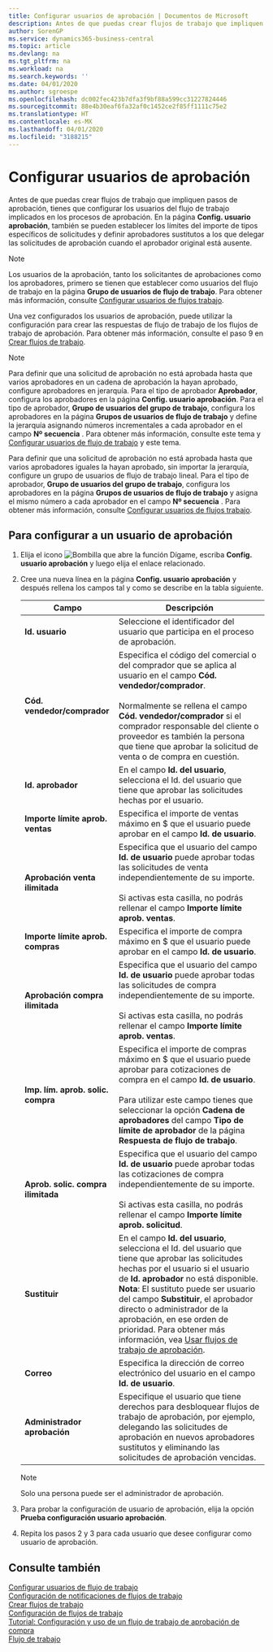 ```yaml
---
title: Configurar usuarios de aprobación | Documentos de Microsoft
description: Antes de que puedas crear flujos de trabajo que impliquen pasos de aprobación, tienes que configurar los usuarios del flujo de trabajo implicados en los procesos de aprobación. En la página Config. usuario aprobación, también se pueden establecer los límites del importe de tipos específicos de solicitudes y definir aprobadores sustitutos a los que delegar las solicitudes de aprobación cuando el aprobador original está ausente.
author: SorenGP
ms.service: dynamics365-business-central
ms.topic: article
ms.devlang: na
ms.tgt_pltfrm: na
ms.workload: na
ms.search.keywords: ''
ms.date: 04/01/2020
ms.author: sgroespe
ms.openlocfilehash: dc002fec423b7dfa3f9bf88a599cc31227824446
ms.sourcegitcommit: 88e4b30eaf6fa32af0c1452ce2f85ff1111c75e2
ms.translationtype: HT
ms.contentlocale: es-MX
ms.lasthandoff: 04/01/2020
ms.locfileid: "3188215"
---
```

# <a name="set-up-approval-users"></a>Configurar usuarios de aprobación
Antes de que puedas crear flujos de trabajo que impliquen pasos de aprobación, tienes que configurar los usuarios del flujo de trabajo implicados en los procesos de aprobación. En la página **Config. usuario aprobación**, también se pueden establecer los límites del importe de tipos específicos de solicitudes y definir aprobadores sustitutos a los que delegar las solicitudes de aprobación cuando el aprobador original está ausente.  

> [!NOTE]  
>  Los usuarios de la aprobación, tanto los solicitantes de aprobaciones como los aprobadores, primero se tienen que establecer como usuarios del flujo de trabajo en la página **Grupo de usuarios de flujo de trabajo**. Para obtener más información, consulte [Configurar usuarios de flujos trabajo](across-how-to-set-up-workflow-users.md).  

 Una vez configurados los usuarios de aprobación, puede utilizar la configuración para crear las respuestas de flujo de trabajo de los flujos de trabajo de aprobación. Para obtener más información, consulte el paso 9 en [Crear flujos de trabajo](across-how-to-create-workflows.md).  

> [!NOTE]  
>  Para definir que una solicitud de aprobación no está aprobada hasta que varios aprobadores en un cadena de aprobación la hayan aprobado, configure aprobadores en jerarquía. Para el tipo de aprobador **Aprobador**, configura los aprobadores en la página **Config. usuario aprobación**. Para el tipo de aprobador, **Grupo de usuarios del grupo de trabajo**, configura los aprobadores en la página **Grupos de usuarios de flujo de trabajo** y define la jerarquía asignando números incrementales a cada aprobador en el campo **Nº secuencia** . Para obtener más información, consulte este tema y [Configurar usuarios de flujo de trabajo](across-how-to-set-up-workflow-users.md) y este tema.  
>   
>  Para definir que una solicitud de aprobación no está aprobada hasta que varios aprobadores iguales la hayan aprobado, sin importar la jerarquía, configure un grupo de usuarios de flujo de trabajo lineal. Para el tipo de aprobador, **Grupo de usuarios del grupo de trabajo**, configura los aprobadores en la página **Grupos de usuarios de flujo de trabajo** y asigna el mismo número a cada aprobador en el campo **Nº secuencia** . Para obtener más información, consulte [Configurar usuarios de flujos trabajo](across-how-to-set-up-workflow-users.md).  

## <a name="to-set-up-an-approval-user"></a>Para configurar a un usuario de aprobación  
1. Elija el icono ![Bombilla que abre la función Dígame](media/ui-search/search_small.png "Dígame qué desea hacer"), escriba **Config. usuario aprobación** y luego elija el enlace relacionado.  
2. Cree una nueva línea en la página **Config. usuario aprobación** y después rellena los campos tal y como se describe en la tabla siguiente.  

    |Campo|Descripción|  
    |---------------------------------|---------------------------------------|  
    |**Id. usuario**|Seleccione el identificador del usuario que participa en el proceso de aprobación.|  
    |**Cód. vendedor/comprador**|Especifica el código del comercial o del comprador que se aplica al usuario en el campo **Cód. vendedor/comprador**.<br /><br /> Normalmente se rellena el campo **Cód. vendedor/comprador** si el comprador responsable del cliente o proveedor es también la persona que tiene que aprobar la solicitud de venta o de compra en cuestión.|  
    |**Id. aprobador**|En el campo **Id. del usuario**, selecciona el Id. del usuario que tiene que aprobar las solicitudes hechas por el usuario.|  
    |**Importe límite aprob. ventas**|Especifica el importe de ventas máximo en $ que el usuario puede aprobar en el campo **Id. de usuario**.|  
    |**Aprobación venta ilimitada**|Especifica que el usuario del campo **Id. de usuario** puede aprobar todas las solicitudes de venta independientemente de su importe.<br /><br /> Si activas esta casilla, no podrás rellenar el campo **Importe límite aprob. ventas**.|  
    |**Importe límite aprob. compras**|Especifica el importe de compra máximo en $ que el usuario puede aprobar en el campo **Id. de usuario**.|  
    |**Aprobación compra ilimitada**|Especifica que el usuario del campo **Id. de usuario** puede aprobar todas las solicitudes de compra independientemente de su importe.<br /><br /> Si activas esta casilla, no podrás rellenar el campo **Importe límite aprob. ventas**.|  
    |**Imp. lím. aprob. solic. compra**|Especifica el importe de compras máximo en $ que el usuario puede aprobar para cotizaciones de compra en el campo **Id. de usuario**.<br /><br /> Para utilizar este campo tienes que seleccionar la opción **Cadena de aprobadores** del campo **Tipo de límite de aprobador** de la página **Respuesta de flujo de trabajo**.|  
    |**Aprob. solic. compra ilimitada**|Especifica que el usuario del campo **Id. de usuario** puede aprobar todas las cotizaciones de compra independientemente de su importe.<br /><br /> Si activas esta casilla, no podrás rellenar el campo **Importe límite aprob. solicitud**.|  
    |**Sustituir**|En el campo **Id. del usuario**, selecciona el Id. del usuario que tiene que aprobar las solicitudes hechas por el usuario si el usuario de **Id. aprobador** no está disponible. **Nota**: El sustituto puede ser usuario del campo **Substituir**, el aprobador directo o administrador de la aprobación, en ese orden de prioridad. Para obtener más información, vea [Usar flujos de trabajo de aprobación](across-how-use-approval-workflows.md).|  
    |**Correo**|Especifica la dirección de correo electrónico del usuario en el campo **Id. de usuario**.|  
    |**Administrador aprobación**|Especifique el usuario que tiene derechos para desbloquear flujos de trabajo de aprobación, por ejemplo, delegando las solicitudes de aprobación en nuevos aprobadores sustitutos y eliminando las solicitudes de aprobación vencidas.|

    > [!Note]
    > Solo una persona puede ser el administrador de aprobación.  

3. Para probar la configuración de usuario de aprobación, elija la opción **Prueba configuración usuario aprobación**.  
4. Repita los pasos 2 y 3 para cada usuario que desee configurar como usuario de aprobación.  

## <a name="see-also"></a>Consulte también  
[Configurar usuarios de flujo de trabajo](across-how-to-set-up-workflow-users.md)   
[Configuración de notificaciones de flujos de trabajo](across-setting-up-workflow-notifications.md)   
[Crear flujos de trabajo](across-how-to-create-workflows.md)   
[Configuración de flujos de trabajo](across-set-up-workflows.md)   
[Tutorial: Configuración y uso de un flujo de trabajo de aprobación de compra](walkthrough-setting-up-and-using-a-purchase-approval-workflow.md)   
[Flujo de trabajo](across-workflow.md)   
